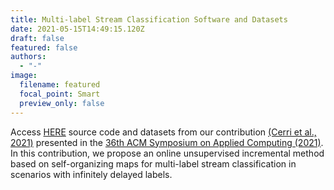 ```yaml
---
title: Multi-label Stream Classification Software and Datasets
date: 2021-05-15T14:49:15.120Z
draft: false
featured: false
authors:
  - "-"
image:
  filename: featured
  focal_point: Smart
  preview_only: false
---
```

Access [HERE](http://www.biomal.ufscar.br/somStreamML.html) source code and datasets from our contribution [(Cerri et al., 2021)](https://doi.org/10.1145/3412841.3441922) presented in the [36th ACM Symposium on Applied Computing (2021)](https://www.sigapp.org/sac/sac2021/index.html).\
In this contribution, we propose an online unsupervised incremental method based on self-organizing maps for multi-label stream classification in scenarios with infinitely delayed labels.
